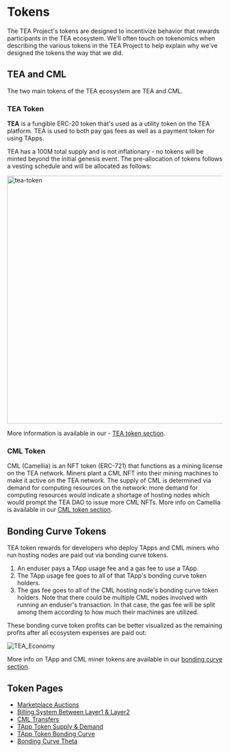 # Tokens
The TEA Project's tokens are designed to incentivize behavior that rewards participants in the TEA ecosystem. We'll often touch on tokenomics when describing the various tokens in the TEA Project to help explain why we've designed the tokens the way that we did.

## TEA and CML
The two main tokens of the TEA ecosystem are TEA and CML.

### TEA Token
**TEA** is a fungible ERC-20 token that's used as a utility token on the TEA platform. TEA is used to both pay gas fees as well as a payment token for using TApps.

TEA has a 100M total supply and is not inflationary - no tokens will be minted beyond the initial genesis event. The pre-allocation of tokens follows a vesting schedule and will be allocated as follows:

<img width="578" alt="tea-token" src="https://user-images.githubusercontent.com/86096370/213342482-55b9be9b-2d01-44a2-a141-493d4b40e3a5.png">

More information is available in our - [TEA token section](_token/README.md).

### CML Token
CML (Camellia) is an NFT token (ERC-721) that functions as a mining license on the TEA network. Miners plant a CML NFT into their mining machines to make it active on the TEA network. The supply of CML is determined via demand for computing resources on the network: more demand for computing resources would indicate a shortage of hosting nodes which would prompt the TEA DAO to issue more CML NFTs. More info on Camellia is available in our [CML token section](cml-tokens/README.md).

## Bonding Curve Tokens
TEA token rewards for developers who deploy TApps and CML miners who run hosting nodes are paid out via bonding curve tokens.

1. An enduser pays a TApp usage fee and a gas fee to use a TApp.
2. The TApp usage fee goes to all of that TApp's bonding curve token holders.
3. The gas fee goes to all of the CML hosting node's bonding curve token holders. Note that there could be multiple CML nodes involved with running an enduser's transaction. In that case, the gas fee will be split among them according to how much their machines are utilized.

These bonding curve token profits can be better visualized as the remaining profits after all ecosystem expenses are paid out:

![TEA_Economy](https://user-images.githubusercontent.com/86096370/213603062-895dc8c3-f478-4d85-8e1e-5fb44832bd79.png)

More info on TApp and CML miner tokens are available in our [bonding curve section](bonding-curve-tokens/README.md).


## Token Pages

- [Marketplace Auctions](_token/Marketplace-Auctions.md)
- [Billing System Between Layer1 & Layer2](_token/Billing-system-between-layer1-layer2.md)
- [CML Transfers](_token/CML-Migration-(Transfer).md)
- [TApp Token Supply & Demand](_token/TApp-Token-Supply-and-Demand.md)
- [TApp Token Bonding Curve](_token/Bonding-curve.md)
- [Bonding Curve Theta](_token/Bonding-Curve-Theta.md)